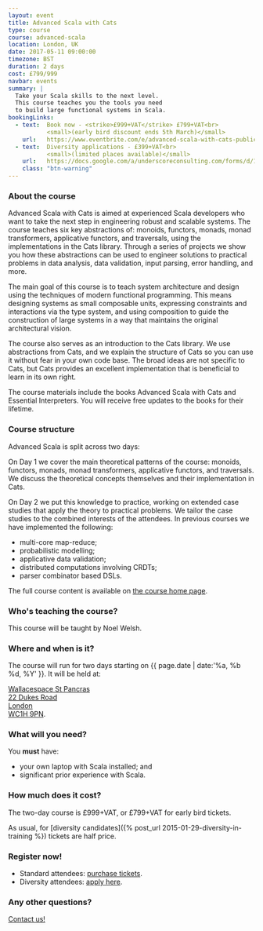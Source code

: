 ```yaml
---
layout: event
title: Advanced Scala with Cats
type: course
course: advanced-scala
location: London, UK
date: 2017-05-11 09:00:00
timezone: BST
duration: 2 days
cost: £799/999
navbar: events
summary: |
  Take your Scala skills to the next level.
  This course teaches you the tools you need
  to build large functional systems in Scala.
bookingLinks:
  - text:  Book now - <strike>£999+VAT</strike> £799+VAT<br>
           <small>(early bird discount ends 5th March)</small>
    url:   https://www.eventbrite.com/e/advanced-scala-with-cats-public-course-tickets-3794916698?aff=underscoreio
  - text:  Diversity applications - £399+VAT<br>
           <small>(limited places available)</small>
    url:   https://docs.google.com/a/underscoreconsulting.com/forms/d/1dyPrqPrhj0MIVsRR3rbxhl2ZrJc3yQ_0XIqJMoGo8iY/viewform
    class: "btn-warning"
---
```


### About the course

Advanced Scala with Cats is aimed at experienced Scala developers
who want to take the next step in engineering robust and scalable systems.
The course teaches six key abstractions of:
monoids, functors, monads, monad transformers,
applicative functors, and traversals,
using the implementations in the Cats library.
Through a series of projects we show you
how these abstractions can be used to engineer
solutions to practical problems
in data analysis, data validation,
input parsing, error handling, and more.

The main goal of this course is to teach system architecture and design
using the techniques of modern functional programming.
This means designing systems as small composable units,
expressing constraints and interactions via the type system,
and using composition to guide the construction of large systems
in a way that maintains the original architectural vision.

The course also serves as an introduction to the Cats library.
We use abstractions from Cats,
and we explain the structure of Cats
so you can use it without fear in your own code base.
The broad ideas are not specific to Cats,
but Cats provides an excellent implementation
that is beneficial to learn in its own right.

The course materials include the books
Advanced Scala with Cats and Essential Interpreters.
You will receive free updates to the books for their lifetime.

### Course structure

Advanced Scala is split across two days:

On Day 1 we cover the main theoretical patterns of the course:
monoids, functors, monads, monad transformers,
applicative functors, and traversals.
We discuss the theoretical concepts themselves
and their implementation in Cats.

On Day 2 we put this knowledge to practice,
working on extended case studies that apply the theory to practical problems.
We tailor the case studies to the combined interests of the attendees.
In previous courses we have implemented the following:

- multi-core map-reduce;
- probabilistic modelling;
- applicative data validation;
- distributed computations involving CRDTs;
- parser combinator based DSLs.

The full course content is available on
[the course home page](/training/courses/advanced-scala/).

### Who's teaching the course?

This course will be taught by Noel Welsh.

### Where and when is it?

The course will run for two days starting on
{{ page.date | date:'%a, %b %d, %Y' }}.
It will be held at:

[Wallacespace St Pancras<br>
22 Dukes Road<br>
London<br>
WC1H 9PN](https://www.google.co.uk/maps/place/Wallacespace/@51.5268519,-0.1292496,17z/data=!4m5!1m2!2m1!1swallacespace+st+pancras!3m1!1s0x487604cb540be729:0xcd332b8e9f06bdcf?hl=en).

### What will you need?

You **must** have:

- your own laptop with Scala installed; and
- significant prior experience with Scala.

### How much does it cost?

The two-day course is £999+VAT, or £799+VAT for early bird tickets.

As usual, for [diversity candidates]({% post_url 2015-01-29-diversity-in-training %})
tickets are half price.

### Register now!

- Standard attendees: [purchase tickets](https://www.eventbrite.com/e/advanced-scala-with-cats-public-course-tickets-3794916698?aff=underscoreio).
- Diversity attendees: [apply here](https://docs.google.com/a/underscoreconsulting.com/forms/d/1dyPrqPrhj0MIVsRR3rbxhl2ZrJc3yQ_0XIqJMoGo8iY/viewform).

### Any other questions?

[Contact us!](/contact)
